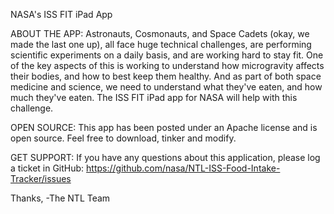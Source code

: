 NASA's ISS FIT iPad App

ABOUT THE APP: Astronauts, Cosmonauts, and Space Cadets (okay, we made the last one up), all face huge technical challenges, are performing scientific experiments on a daily basis, and are working hard to stay fit. One of the key aspects of this is working to understand how microgravity affects their bodies, and how to best keep them healthy. And as part of both space medicine and science, we need to understand what they've eaten, and how much they've eaten. The ISS FIT iPad app for NASA will help with this challenge. 

OPEN SOURCE: This app has been posted under an Apache license and is open source. Feel free to download, tinker and modify.

GET SUPPORT: If you have any questions about this application, please log a ticket in GitHub: https://github.com/nasa/NTL-ISS-Food-Intake-Tracker/issues

Thanks,
-The NTL Team
